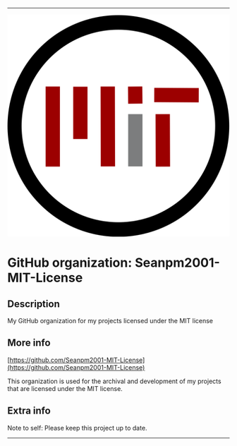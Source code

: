 
***

![MIT_LicenseIcon.png failed to load. The file may be missing or corrupt. Check the file path for errors first.](/AdditionalInfo/2/Seanpm2001-MIT-License/MIT_LicenseIcon.png)

# GitHub organization: Seanpm2001-MIT-License

## Description

My GitHub organization for my projects licensed under the MIT license

## More info

[https://github.com/Seanpm2001-MIT-License](https://github.com/Seanpm2001-MIT-License)

This organization is used for the archival and development of my projects that are licensed under the MIT license.

## Extra info

Note to self: Please keep this project up to date.

***
